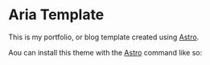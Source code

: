 # Aria Template

This is my portfolio, or blog template created using [Astro](https://astro.build).

Aou can install this theme with the [Astro](https://astro.build) command like so:

